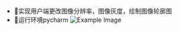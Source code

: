 - 🔭实现用户端更改图像分辨率，图像灰度，绘制图像轮廓图
- 🔭运行环境pycharm
![Example Image](https://github.com/WindowBird/CV_Online/blob/master/Demo%20pictures/YP%5B%251U5YYSGJ393M1\)L3IVS.png)

